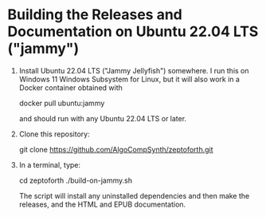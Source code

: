 # Building the Releases and Documentation on Ubuntu 22.04 LTS ("jammy")

1. Install Ubuntu 22.04 LTS ("Jammy Jellyfish") somewhere. I run this
on Windows 11 Windows Subsystem for Linux, but it will also work in a
Docker container obtained with

    docker pull ubuntu:jammy

    and should run with any Ubuntu 22.04 LTS or later.

2. Clone this repository:

    git clone https://github.com/AlgoCompSynth/zeptoforth.git

3. In a terminal, type:

    cd zeptoforth
    ./build-on-jammy.sh

    The script will install any uninstalled dependencies and then
    make the releases, and the HTML and EPUB documentation.
